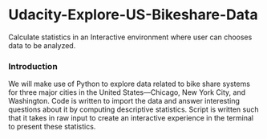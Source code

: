 # Udacity-Explore-US-Bikeshare-Data
Calculate statistics in an Interactive environment where user can chooses data to be analyzed. 

### Introduction
We will make use of Python to explore data related to bike share systems for three major cities in the United States—Chicago, New York City, and Washington. Code is written to import the data and answer interesting questions about it by computing descriptive statistics. Script is written such that it takes in raw input to create an interactive experience in the terminal to present these statistics.
